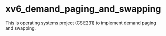 # xv6_demand_paging_and_swapping
This is operating systems project (CSE231) to implement demand paging and swapping.
